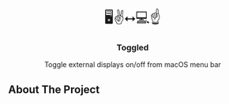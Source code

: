 <!-- PROJECT LOGO -->
<br />
<p align="center">
  <span style="font-size: 2em">🖥✌️⭤💻☝️</span>

  <h3 align="center">Toggled</h3>

  <p align="center">
    Toggle external displays on/off from macOS menu bar
    <br />
  </p>
  </p>
  
  <!-- ABOUT THE PROJECT -->
## About The Project

